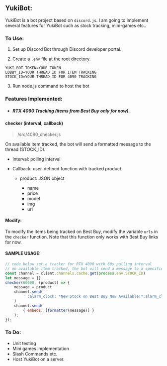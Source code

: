 ## YukiBot:

YukiBot is a bot project based on `discord.js`. I am going to implement several features for YukiBot such as stock tracking, mini-games etc..



### To Use:

1. Set up Discord Bot through Discord developer portal.

2. Create a `.env` file at the root directory.

```pseudocode
YUKI_BOT_TOKEN=YOUR TOKEN
LOBBY_ID=YOUR THREAD ID FOR ITEM TRACKING
STOCK_ID=YOUR THREAD ID FOR 4090 TRACKING
```

3. Run node.js command to host the bot 



### Features Implemented:

* ##### RTX 4090 Tracking (items from Best Buy only for now). 

#### checker (interval, callback)

>  /src/4090_checker.js

On available item tracked, the bot will send a formatted message to the thread (STOCK_ID).

* Interval: polling interval

* Callback: user-defined function with tracked product.

  * product: JSON object

    * name
    * price
    * model
    * img
    * url

    

#### Modify:

To modify the items being tracked on Best Buy, modify the variable `urls` in the `checker` function. Note that this function only works with Best Buy links for now.



#### SAMPLE USAGE:

```javascript
// code below set a tracker for RTX 4090 with 60s polling interval
// on available item tracked, the bot will send a message to a specified thread
const channel = client.channels.cache.get(process.env.STOCK_ID)
let message = {}
checker(60000, (product) => {
    message = product
    channel.send(
        ' :alarm_clock: *New Stock on Best Buy Now Available!*:alarm_clock:'
    )
    channel.send(
        { embeds: [formatter(message)] }
    );
});
```





### To Do:

* Unit testing
* Mini games implementation
* Slash Commands etc.
* Host YukiBot on a server.